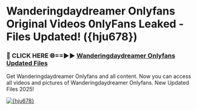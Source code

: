 # Wanderingdaydreamer Onlyfans Original Videos 0nlyFans Leaked - Files Updated! ({hju678})

<h3>🔴 CLICK HERE 🌐==►► <a href="https://tinyurl.com/ms9xzufz" rel="nofollow">Wanderingdaydreamer Onlyfans Updated Files</a></h3>

Get Wanderingdaydreamer Onlyfans and all content. Now you can access all videos and pictures of Wanderingdaydreamer Onlyfans. New Updated Files 2025!

[![{hju678}](https://i.imgur.com/PQ7UWWw.gif)](https://tinyurl.com/ms9xzufz)